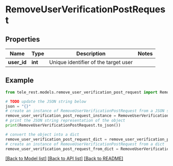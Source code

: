 # RemoveUserVerificationPostRequest


## Properties

Name | Type | Description | Notes
------------ | ------------- | ------------- | -------------
**user_id** | **int** | Unique identifier of the target user | 

## Example

```python
from tele_rest.models.remove_user_verification_post_request import RemoveUserVerificationPostRequest

# TODO update the JSON string below
json = "{}"
# create an instance of RemoveUserVerificationPostRequest from a JSON string
remove_user_verification_post_request_instance = RemoveUserVerificationPostRequest.from_json(json)
# print the JSON string representation of the object
print(RemoveUserVerificationPostRequest.to_json())

# convert the object into a dict
remove_user_verification_post_request_dict = remove_user_verification_post_request_instance.to_dict()
# create an instance of RemoveUserVerificationPostRequest from a dict
remove_user_verification_post_request_from_dict = RemoveUserVerificationPostRequest.from_dict(remove_user_verification_post_request_dict)
```
[[Back to Model list]](../README.md#documentation-for-models) [[Back to API list]](../README.md#documentation-for-api-endpoints) [[Back to README]](../README.md)


